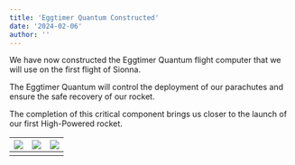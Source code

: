```yaml
---
title: 'Eggtimer Quantum Constructed'
date: '2024-02-06'
author: ''
---
```


We have now constructed the Eggtimer Quantum flight computer that we will use on the first flight of Sionna. 

The Eggtimer Quantum will control the deployment of our parachutes and ensure the safe recovery of our rocket. 

The completion of this critical component brings us closer to the launch of our first High-Powered rocket.


| ![](/eggtimer_quantum_constructed/1.jpeg) | ![](/eggtimer_quantum_constructed/2.jpeg) | ![](/eggtimer_quantum_constructed/3.jpeg) |
| :--------------------------------------------: | :--------------------------------------------: | :--------------------------------------------: |
|                                                |                                                |                                                |